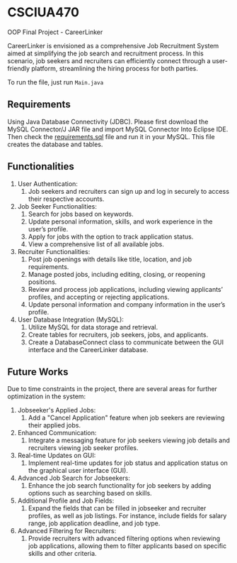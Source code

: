 # CSCIUA470
OOP Final Project - CareerLinker 

CareerLinker is envisioned as a comprehensive Job Recruitment System aimed at
simplifying the job search and recruitment process. In this scenario, job seekers and recruiters
can efficiently connect through a user-friendly platform, streamlining the hiring process for both
parties. 

To run the file, just run `Main.java`

## Requirements
Using Java Database Connectivity (JDBC). 
Please first download the MySQL Connector/J JAR file and import MySQL Connector Into Eclipse IDE. 
Then check the [requirements.sql](https://github.com/VeraShi17/CSCIUA470/blob/main/requirements.sql) file and run it in your MySQL. This file creates the database and tables.

## Functionalities
1. User Authentication:
   1. Job seekers and recruiters can sign up and log in securely to access their respective accounts.
2. Job Seeker Functionalities:
   1. Search for jobs based on keywords.
   2. Update personal information, skills, and work experience in the user’s profile.
   3. Apply for jobs with the option to track application status.
   4. View a comprehensive list of all available jobs.
3. Recruiter Functionalities:
   1. Post job openings with details like title, location, and job requirements.
   2. Manage posted jobs, including editing, closing, or reopening positions.
   3. Review and process job applications, including viewing applicants’ profiles, and accepting or rejecting applications.
   4. Update personal information and company information in the user’s profile.
4. User Database Integration (MySQL):
   1. Utilize MySQL for data storage and retrieval.
   2. Create tables for recruiters, job seekers, jobs, and applicants.
   3. Create a DatabaseConnect class to communicate between the GUI interface and the CareerLinker database.

## Future Works
Due to time constraints in the project, there are several areas for further optimization in the system:

1. Jobseeker's Applied Jobs:
   1. Add a "Cancel Application" feature when job seekers are reviewing their applied jobs.
2. Enhanced Communication:
   1. Integrate a messaging feature for job seekers viewing job details and recruiters viewing job seeker profiles.
3. Real-time Updates on GUI:
   1. Implement real-time updates for job status and application status on the graphical user interface (GUI).
4. Advanced Job Search for Jobseekers:
   1. Enhance the job search functionality for job seekers by adding options such as searching based on skills.
5. Additional Profile and Job Fields:
   1. Expand the fields that can be filled in jobseeker and recruiter profiles, as well as job listings. For instance, include fields for salary range, job application deadline, and job type.
6. Advanced Filtering for Recruiters:
   1. Provide recruiters with advanced filtering options when reviewing job applications, allowing them to filter applicants based on specific skills and other criteria.

